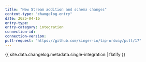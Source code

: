 ```yaml
---
title: "New Stream addition and schema changes"
content-type: "changelog-entry"
date: 2025-04-16
entry-type: 
entry-category: integration
connection-id: 
connection-version: 
pull-request: "https://github.com/singer-io/tap-ordway/pull/17"
---
```

{{ site.data.changelog.metadata.single-integration | flatify }}